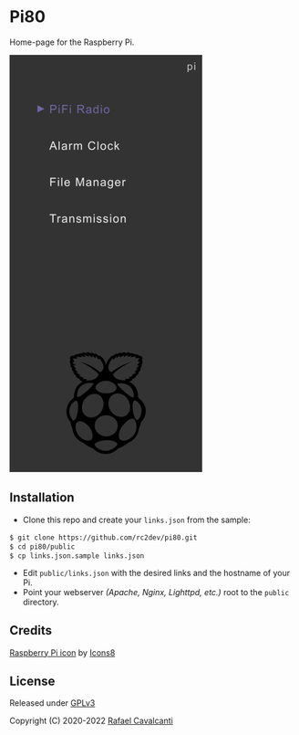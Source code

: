 # Pi80

Home-page for the Raspberry Pi.

![Screenshot](docs/screenshot.png)

## Installation

- Clone this repo and create your `links.json` from the sample:
```
$ git clone https://github.com/rc2dev/pi80.git
$ cd pi80/public
$ cp links.json.sample links.json
```
- Edit `public/links.json` with the desired links and the hostname of your Pi.
- Point your webserver _(Apache, Nginx, Lighttpd, etc.)_ root to the `public` directory.

## Credits

<a href="https://iconscout.com/icon/raspberry-pi-4" target="_blank">Raspberry Pi icon</a> by [Icons8](https://iconscout.com/contributors/icons8)

## License

Released under [GPLv3](LICENSE)

Copyright (C) 2020-2022 [Rafael Cavalcanti](https://rafaelc.org/dev)
